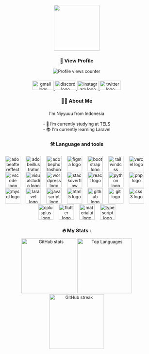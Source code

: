 

<div align="center">
  <img height="150" src="https://i.postimg.cc/BQ8GBXcB/Vector.png"  />
</div>
<h3 align="center">👀 View Profile</h3>

<div align="center">
  <img src="https://komarev.com/ghpvc/?username=niyyuuu&label=Profile%20views&color=0e75b6&style=flat" alt="Profile views counter" />
</div>

###

<div align="center">
  <a href="niyyuuuu@gmail.com" target="_blank">
    <img src="https://raw.githubusercontent.com/maurodesouza/profile-readme-generator/master/src/assets/icons/social/gmail/default.svg" width="70" height="30" alt="gmail logo"  />
  </a>
  <a href="discordapp.com/users/692400093525049396" target="_blank">
    <img src="https://raw.githubusercontent.com/maurodesouza/profile-readme-generator/master/src/assets/icons/social/discord/default.svg" width="70" height="30" alt="discord logo"  />
  </a>
  <a href="https://instagram.com/niyyuuuu" target="_blank">
    <img src="https://raw.githubusercontent.com/maurodesouza/profile-readme-generator/master/src/assets/icons/social/instagram/default.svg" width="70" height="30" alt="instagram logo"  />
  </a>
  <a href="https://twitter.com/Niyyuuuuu" target="_blank">
    <img src="https://raw.githubusercontent.com/maurodesouza/profile-readme-generator/master/src/assets/icons/social/twitter/default.svg" width="70" height="30" alt="twitter logo"  />
  </a>
</div>

###




<h3 align="center">👩‍💻  About Me</h3>

###

<p align="center">I'm Niyyuuu from Indonesia<br><br>- 🔭 I’m currently studying at TELS<br>- 📚 I'm currently learning Laravel</p>


###

<h3 align="center">🛠 Language and tools</h3>

###

<div align="center">
  <img src="https://skillicons.dev/icons?i=ae" height="50" alt="adobeaftereffects logo"  />
  <img width="10" />
  <img src="https://skillicons.dev/icons?i=ai" height="50" alt="adobeillustrator logo"  />
  <img width="10" />
  <img src="https://skillicons.dev/icons?i=ps" height="50" alt="adobephotoshop logo"  />
  <img width="10" />
  <img src="https://skillicons.dev/icons?i=figma" height="50" alt="figma logo"  />
  <img width="10" />
  <img src="https://skillicons.dev/icons?i=bootstrap" height="50" alt="bootstrap logo"  />
  <img width="10" />
  <img src="https://skillicons.dev/icons?i=tailwind" height="50" alt="tailwindcss logo"  />
  <img width="10" />
  <img src="https://skillicons.dev/icons?i=vercel" height="50" alt="vercel logo"  />
  <img width="10" />
  <img src="https://skillicons.dev/icons?i=vscode" height="50" alt="vscode logo"  />
  <img width="10" />
  <img src="https://skillicons.dev/icons?i=visualstudio" height="50" alt="visualstudio logo"  />
  <img width="10" />
  <img src="https://skillicons.dev/icons?i=wordpress" height="50" alt="wordpress logo"  />
  <img width="10" />
  <img src="https://skillicons.dev/icons?i=stackoverflow" height="50" alt="stackoverflow logo"  />
  <img width="10" />
  <img src="https://skillicons.dev/icons?i=react" height="50" alt="react logo"  />
  <img width="10" />
  <img src="https://skillicons.dev/icons?i=py" height="50" alt="python logo"  />
  <img width="10" />
  <img src="https://skillicons.dev/icons?i=php" height="50" alt="php logo"  />
  <img width="10" />
  <img src="https://skillicons.dev/icons?i=mysql" height="50" alt="mysql logo"  />
  <img width="10" />
  <img src="https://skillicons.dev/icons?i=laravel" height="50" alt="laravel logo"  />
  <img width="10" />
  <img src="https://skillicons.dev/icons?i=js" height="50" alt="javascript logo"  />
  <img width="10" />
  <img src="https://skillicons.dev/icons?i=html" height="50" alt="html5 logo"  />
  <img width="10" />
  <img src="https://skillicons.dev/icons?i=github" height="50" alt="github logo"  />
  <img width="10" />
  <img src="https://skillicons.dev/icons?i=git" height="50" alt="git logo"  />
  <img width="10" />
  <img src="https://skillicons.dev/icons?i=css" height="50" alt="css3 logo"  />
  <img width="10" />
  <img src="https://skillicons.dev/icons?i=cpp" height="50" alt="cplusplus logo"  />
  <img width="10" />
  <img src="https://skillicons.dev/icons?i=flutter" height="50" alt="flutter logo"  />
  <img width="10" />
  <img src="https://skillicons.dev/icons?i=materialui" height="50" alt="materialui logo"  />
  <img width="10" />
  <img src="https://skillicons.dev/icons?i=ts" height="50" alt="typescript logo"  />

</div>

###

<h3 align="center">🔥 My Stats :</h3>

<div align="center">
  <img src="https://github-readme-stats.vercel.app/api?username=niyyuuu&show_icons=true&theme=radical" height="180" alt="GitHub stats" />
  <img src="https://github-readme-stats.vercel.app/api/top-langs/?username=niyyuuu&layout=compact&theme=radical" height="180" alt="Top Languages" />
  <img src="https://streak-stats.demolab.com/?user=niyyuuu&theme=radical" height="180" alt="GitHub streak" />
</div>





